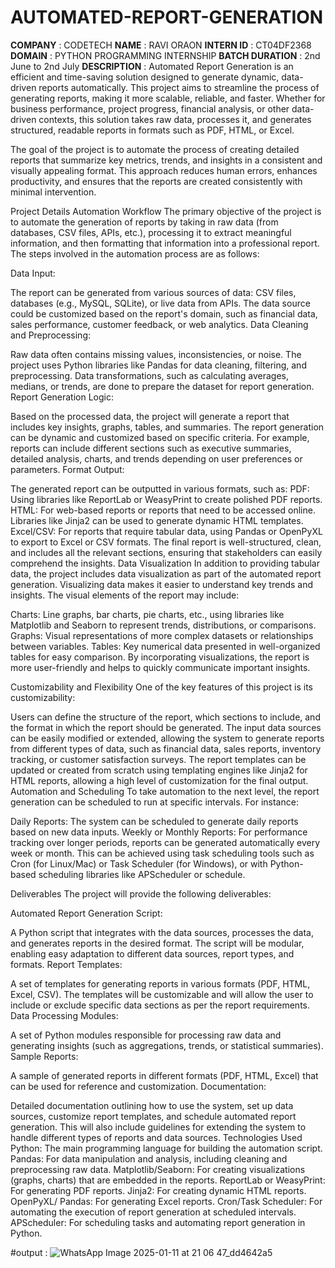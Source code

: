 # AUTOMATED-REPORT-GENERATION
**COMPANY** : CODETECH
**NAME** : RAVI ORAON
**INTERN ID** : CT04DF2368
**DOMAIN** : PYTHON PROGRAMMING INTERNSHIP
**BATCH DURATION** : 2nd June to 2nd July
**DESCRIPTION** : Automated Report Generation is an efficient and time-saving solution designed to generate dynamic, data-driven reports automatically. This project aims to streamline the process of generating reports, making it more scalable, reliable, and faster. Whether for business performance, project progress, financial analysis, or other data-driven contexts, this solution takes raw data, processes it, and generates structured, readable reports in formats such as PDF, HTML, or Excel.

The goal of the project is to automate the process of creating detailed reports that summarize key metrics, trends, and insights in a consistent and visually appealing format. This approach reduces human errors, enhances productivity, and ensures that the reports are created consistently with minimal intervention.

Project Details
Automation Workflow
The primary objective of the project is to automate the generation of reports by taking in raw data (from databases, CSV files, APIs, etc.), processing it to extract meaningful information, and then formatting that information into a professional report. The steps involved in the automation process are as follows:

Data Input:

The report can be generated from various sources of data: CSV files, databases (e.g., MySQL, SQLite), or live data from APIs.
The data source could be customized based on the report's domain, such as financial data, sales performance, customer feedback, or web analytics.
Data Cleaning and Preprocessing:

Raw data often contains missing values, inconsistencies, or noise. The project uses Python libraries like Pandas for data cleaning, filtering, and preprocessing.
Data transformations, such as calculating averages, medians, or trends, are done to prepare the dataset for report generation.
Report Generation Logic:

Based on the processed data, the project will generate a report that includes key insights, graphs, tables, and summaries.
The report generation can be dynamic and customized based on specific criteria. For example, reports can include different sections such as executive summaries, detailed analysis, charts, and trends depending on user preferences or parameters.
Format Output:

The generated report can be outputted in various formats, such as:
PDF: Using libraries like ReportLab or WeasyPrint to create polished PDF reports.
HTML: For web-based reports or reports that need to be accessed online. Libraries like Jinja2 can be used to generate dynamic HTML templates.
Excel/CSV: For reports that require tabular data, using Pandas or OpenPyXL to export to Excel or CSV formats.
The final report is well-structured, clean, and includes all the relevant sections, ensuring that stakeholders can easily comprehend the insights.
Data Visualization
In addition to providing tabular data, the project includes data visualization as part of the automated report generation. Visualizing data makes it easier to understand key trends and insights. The visual elements of the report may include:

Charts: Line graphs, bar charts, pie charts, etc., using libraries like Matplotlib and Seaborn to represent trends, distributions, or comparisons.
Graphs: Visual representations of more complex datasets or relationships between variables.
Tables: Key numerical data presented in well-organized tables for easy comparison.
By incorporating visualizations, the report is more user-friendly and helps to quickly communicate important insights.

Customizability and Flexibility
One of the key features of this project is its customizability:

Users can define the structure of the report, which sections to include, and the format in which the report should be generated.
The input data sources can be easily modified or extended, allowing the system to generate reports from different types of data, such as financial data, sales reports, inventory tracking, or customer satisfaction surveys.
The report templates can be updated or created from scratch using templating engines like Jinja2 for HTML reports, allowing a high level of customization for the final output.
Automation and Scheduling
To take automation to the next level, the report generation can be scheduled to run at specific intervals. For instance:

Daily Reports: The system can be scheduled to generate daily reports based on new data inputs.
Weekly or Monthly Reports: For performance tracking over longer periods, reports can be generated automatically every week or month.
This can be achieved using task scheduling tools such as Cron (for Linux/Mac) or Task Scheduler (for Windows), or with Python-based scheduling libraries like APScheduler or schedule.

Deliverables
The project will provide the following deliverables:

Automated Report Generation Script:

A Python script that integrates with the data sources, processes the data, and generates reports in the desired format.
The script will be modular, enabling easy adaptation to different data sources, report types, and formats.
Report Templates:

A set of templates for generating reports in various formats (PDF, HTML, Excel, CSV).
The templates will be customizable and will allow the user to include or exclude specific data sections as per the report requirements.
Data Processing Modules:

A set of Python modules responsible for processing raw data and generating insights (such as aggregations, trends, or statistical summaries).
Sample Reports:

A sample of generated reports in different formats (PDF, HTML, Excel) that can be used for reference and customization.
Documentation:

Detailed documentation outlining how to use the system, set up data sources, customize report templates, and schedule automated report generation.
This will also include guidelines for extending the system to handle different types of reports and data sources.
Technologies Used
Python: The main programming language for building the automation script.
Pandas: For data manipulation and analysis, including cleaning and preprocessing raw data.
Matplotlib/Seaborn: For creating visualizations (graphs, charts) that are embedded in the reports.
ReportLab or WeasyPrint: For generating PDF reports.
Jinja2: For creating dynamic HTML reports.
OpenPyXL/ Pandas: For generating Excel reports.
Cron/Task Scheduler: For automating the execution of report generation at scheduled intervals.
APScheduler: For scheduling tasks and automating report generation in Python.

#output :
![WhatsApp Image 2025-01-11 at 21 06 47_dd4642a5](https://github.com/user-attachments/assets/ea1e2d0e-ad31-41f8-9638-ed0f82e75f2a)

